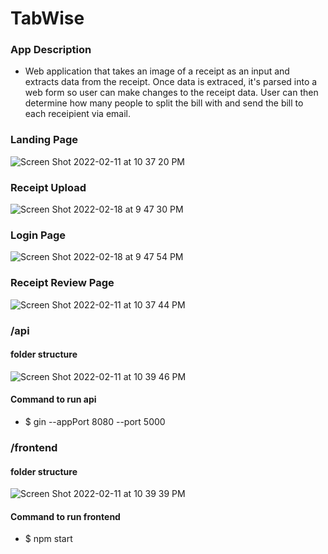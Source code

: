 # TabWise

### App Description

- Web application that takes an image of a receipt as an input and extracts data from the receipt. Once data is extraced, it's parsed into a web form so user can make changes to the receipt data. User can then determine how many people to split the bill with and send the bill to each receipient via email.

### Landing Page

![Screen Shot 2022-02-11 at 10 37 20 PM](https://user-images.githubusercontent.com/24352472/154788296-e5bd0103-2ec3-41fc-bf0d-87e8785e3fc1.png)

### Receipt Upload

![Screen Shot 2022-02-18 at 9 47 30 PM](https://user-images.githubusercontent.com/24352472/154788259-9895627c-701f-4464-b943-9599fcbe4d90.png)

### Login Page

![Screen Shot 2022-02-18 at 9 47 54 PM](https://user-images.githubusercontent.com/24352472/154788264-48d1e8e5-e0a7-4f51-92ae-47ef236f179a.png)

### Receipt Review Page

![Screen Shot 2022-02-11 at 10 37 44 PM](https://user-images.githubusercontent.com/24352472/153700246-93a7676e-0634-426d-b0a2-13d9c82e308a.png)

### /api

#### folder structure

![Screen Shot 2022-02-11 at 10 39 46 PM](https://user-images.githubusercontent.com/24352472/153700278-017b3b26-1ff1-4c25-99fe-bbdedba3b7a3.png)

#### Command to run api

- $ gin --appPort 8080 --port 5000

### /frontend

#### folder structure

![Screen Shot 2022-02-11 at 10 39 39 PM](https://user-images.githubusercontent.com/24352472/153700280-7754124c-1d54-467c-b1a5-5c125105921f.png)

#### Command to run frontend

- $ npm start
